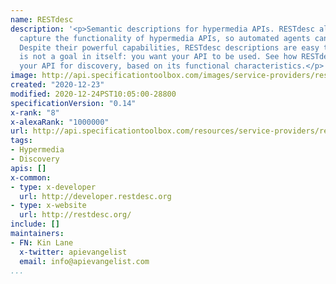 ```yaml
---
name: RESTdesc
description: '<p>Semantic descriptions for hypermedia APIs. RESTdesc allows you to
  capture the functionality of hypermedia APIs, so automated agents can use them.
  Despite their powerful capabilities, RESTdesc descriptions are easy to master. Description
  is not a goal in itself: you want your API to be used. See how RESTdesc opens up
  your API for discovery, based on its functional characteristics.</p>'
image: http://api.specificationtoolbox.com/images/service-providers/restdesc.jpg
created: "2020-12-23"
modified: 2020-12-24PST10:05:00-28800
specificationVersion: "0.14"
x-rank: "8"
x-alexaRank: "1000000"
url: http://api.specificationtoolbox.com/resources/service-providers/restdesc/
tags:
- Hypermedia
- Discovery
apis: []
x-common:
- type: x-developer
  url: http://developer.restdesc.org
- type: x-website
  url: http://restdesc.org/
include: []
maintainers:
- FN: Kin Lane
  x-twitter: apievangelist
  email: info@apievangelist.com
...
```

